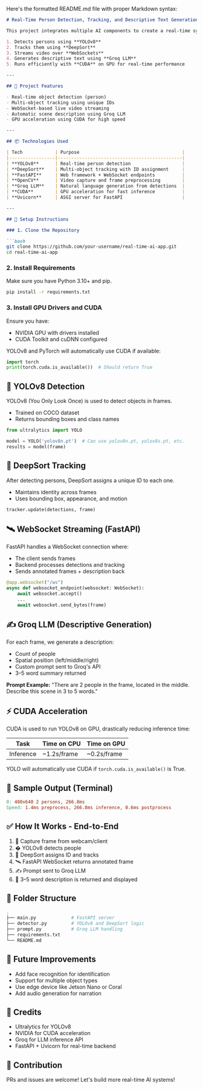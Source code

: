 Here's the formatted README.md file with proper Markdown syntax:

```markdown
# Real-Time Person Detection, Tracking, and Descriptive Text Generation

This project integrates multiple AI components to create a real-time system that:

1. Detects persons using **YOLOv8**
2. Tracks them using **DeepSort**
3. Streams video over **WebSockets**
4. Generates descriptive text using **Groq LLM**
5. Runs efficiently with **CUDA** on GPU for real-time performance

---

## 🚀 Project Features

- Real-time object detection (person)
- Multi-object tracking using unique IDs
- WebSocket-based live video streaming
- Automatic scene description using Groq LLM
- GPU acceleration using CUDA for high speed

---

## 📦 Technologies Used

| Tech            | Purpose                                      |
|-----------------|----------------------------------------------|
| **YOLOv8**      | Real-time person detection                   |
| **DeepSort**    | Multi-object tracking with ID assignment     |
| **FastAPI**     | Web framework + WebSocket endpoints          |
| **OpenCV**      | Video capture and frame preprocessing        |
| **Groq LLM**    | Natural language generation from detections  |
| **CUDA**        | GPU acceleration for fast inference          |
| **Uvicorn**     | ASGI server for FastAPI                      |

---

## 🔧 Setup Instructions

### 1. Clone the Repository

```bash
git clone https://github.com/your-username/real-time-ai-app.git
cd real-time-ai-app
```

### 2. Install Requirements

Make sure you have Python 3.10+ and pip.

```bash
pip install -r requirements.txt
```

### 3. Install GPU Drivers and CUDA

Ensure you have:
- NVIDIA GPU with drivers installed
- CUDA Toolkit and cuDNN configured

YOLOv8 and PyTorch will automatically use CUDA if available:

```python
import torch
print(torch.cuda.is_available())  # Should return True
```

## 🧠 YOLOv8 Detection

YOLOv8 (You Only Look Once) is used to detect objects in frames.

- Trained on COCO dataset
- Returns bounding boxes and class names


```python
from ultralytics import YOLO

model = YOLO('yolov8n.pt')  # Can use yolov8n.pt, yolov8s.pt, etc.
results = model(frame)
```

## 🎯 DeepSort Tracking

After detecting persons, DeepSort assigns a unique ID to each one.

- Maintains identity across frames
- Uses bounding box, appearance, and motion

```python
tracker.update(detections, frame)
```

## 🛰️ WebSocket Streaming (FastAPI)

FastAPI handles a WebSocket connection where:
- The client sends frames
- Backend processes detections and tracking
- Sends annotated frames + description back

```python
@app.websocket("/ws")
async def websocket_endpoint(websocket: WebSocket):
    await websocket.accept()
    ...
    await websocket.send_bytes(frame)
```

## ✍️ Groq LLM (Descriptive Generation)

For each frame, we generate a description:
- Count of people
- Spatial position (left/middle/right)
- Custom prompt sent to Groq's API
- 3–5 word summary returned

**Prompt Example:**
"There are 2 people in the frame, located in the middle. Describe this scene in 3 to 5 words."

## ⚡ CUDA Acceleration

CUDA is used to run YOLOv8 on GPU, drastically reducing inference time:

| Task          | Time on CPU | Time on GPU |
|---------------|-------------|-------------|
| Inference     | ~1.2s/frame | ~0.2s/frame |

YOLO will automatically use CUDA if `torch.cuda.is_available()` is True.

## 🧪 Sample Output (Terminal)

```makefile
0: 480x640 2 persons, 266.8ms
Speed: 1.4ms preprocess, 266.8ms inference, 0.6ms postprocess
```

## ✅ How It Works - End-to-End

1. 📸 Capture frame from webcam/client
2. � YOLOv8 detects people
3. 🎯 DeepSort assigns ID and tracks
4. 🛰️ FastAPI WebSocket returns annotated frame
5. ✍️ Prompt sent to Groq LLM
6. 💬 3–5 word description is returned and displayed

## 📁 Folder Structure

```bash
.
├── main.py             # FastAPI server
├── detector.py         # YOLOv8 and DeepSort logic
├── prompt.py           # Groq LLM handling
├── requirements.txt
└── README.md
```

## 📝 Future Improvements

- Add face recognition for identification
- Support for multiple object types
- Use edge device like Jetson Nano or Coral
- Add audio generation for narration

## 🙌 Credits

- Ultralytics for YOLOv8
- NVIDIA for CUDA acceleration
- Groq for LLM inference API
- FastAPI + Uvicorn for real-time backend

## 🤝 Contribution

PRs and issues are welcome! Let's build more real-time AI systems!
```
